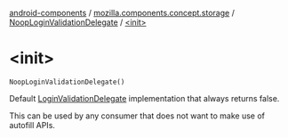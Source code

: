 [android-components](../../index.md) / [mozilla.components.concept.storage](../index.md) / [NoopLoginValidationDelegate](index.md) / [&lt;init&gt;](./-init-.md)

# &lt;init&gt;

`NoopLoginValidationDelegate()`

Default [LoginValidationDelegate](../-login-validation-delegate/index.md) implementation that always returns false.

This can be used by any consumer that does not want to make use of autofill APIs.

